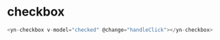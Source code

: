 # checkbox

<demo-checkbox></demo-checkbox>
```js
<yn-checkbox v-model="checked" @change="handleClick"></yn-checkbox>
```